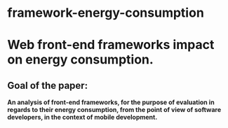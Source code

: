 # framework-energy-consumption

# Web front-end frameworks impact on energy consumption.

## Goal of the paper: 

**An analysis of front-end frameworks, for the purpose of evaluation in regards to their energy consumption, from the point of view of software developers, in the context of mobile development.**	


